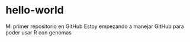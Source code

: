 # hello-world
Mi primer repositorio en GitHub
Estoy empezando a manejar GitHub para poder usar R con genomas
